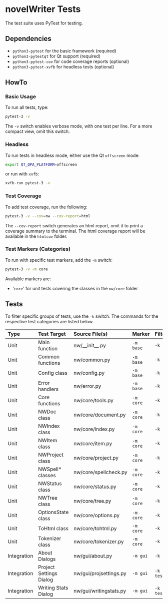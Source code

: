 # novelWriter Tests

The test suite uses PyTest for testing.

## Dependencies

* `python3-pytest` for the basic framework (required)
* `python3-pytestqt` for Qt support (required)
* `python3-pytest-cov` for code coverage reports (optional)
* `python3-pytest-xvfb` for headless tests (optional)

## HowTo

### Basic Usage

To run all tests, type:
```bash
pytest-3 -v
```

The `-v` switch enables verbose mode, with one test per line.
For a more compact view, omit this switch.

### Headless

To run tests in headless mode, either use the Qt `offscreen` mode:
```bash
export QT_QPA_PLATFORM=offscreen
```

or run with `xvfb`:
```bash
xvfb-run pytest-3 -v
```

### Test Coverage

To add test coverage, run the following:
```bash
pytest-3 -v --cov=nw --cov-report=html
```

The `--cov-report` switch generates an html report, omit it to print a coverage summary to the terminal.
The html coverage report will be available in the `htmlcov` folder.

### Test Markers (Categories)

To run with specific test markers, add the `-m` switch:
```bash
pytest-3 -v -m core
```

Available markers are:

* '`core`' for unit tests covering the classes in the `nw/core` folder

## Tests

To filter specific groups of tests, use the `-k` switch.
The commands for the respective test categories are listed below.

| Type        | Test Target             | Source File(s)         | Marker    | Filter                   |
| :---------- | :---------------------- | :--------------------- | :-------- | :----------------------- |
| Unit        | Main function           | nw/\_\_init\_\_.py     | `-m base` | `-k testBaseInit`        |
| Unit        | Common functions        | nw/common.py           | `-m base` | `-k testBaseCommon`      |
| Unit        | Config class            | nw/config.py           | `-m base` | `-k testBaseConfig`      |
| Unit        | Error handlers          | nw/error.py            | `-m base` | `-k testBaseError`       |
| Unit        | Core functions          | nw/core/tools.py       | `-m core` | `-k testCoreTools`       |
| Unit        | NWDoc class             | nw/core/document.py    | `-m core` | `-k testCoreDocument`    |
| Unit        | NWIndex class           | nw/core/index.py       | `-m core` | `-k testCoreIndex`       |
| Unit        | NWItem class            | nw/core/item.py        | `-m core` | `-k testCoreItem`        |
| Unit        | NWProject class         | nw/core/project.py     | `-m core` | `-k testCoreProject`     |
| Unit        | NWSpell* classes        | nw/core/spellcheck.py  | `-m core` | `-k testCoreSpell`       |
| Unit        | NWStatus class          | nw/core/status.py      | `-m core` | `-k testCoreStatus`      |
| Unit        | NWTree class            | nw/core/tree.py        | `-m core` | `-k testCoreTree`        |
| Unit        | OptionsState class      | nw/core/options.py     | `-m core` | `-k testCoreOptions`     |
| Unit        | ToHtml class            | nw/core/tohtml.py      | `-m core` | `-k testCoreToHtml`      |
| Unit        | Tokenizer class         | nw/core/tokenizer.py   | `-m core` | `-k testCoreToken`       |
| Integration | About Dialogs           | nw/gui/about.py        | `-m gui`  | `-k testGuiAbout`        |
| Integration | Project Settings Dialog | nw/gui/projsettings.py | `-m gui`  | `-k testGuiProjSettings` |
| Integration | Writing Stats Dialog    | nw/gui/writingstats.py | `-m gui`  | `-k testGuiWritingStats` |
